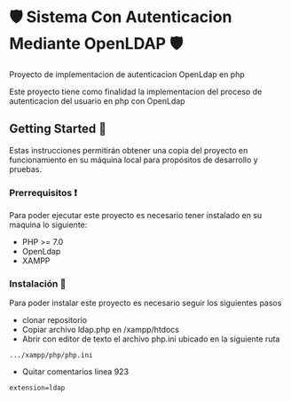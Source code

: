# :shield: Sistema Con Autenticacion Mediante OpenLDAP :shield:

Proyecto de implementacion de autenticacion OpenLdap en php

Este proyecto tiene como finalidad la implementacion del proceso de autenticacion del usuario en php con OpenLdap

## Getting Started 🚀

Estas instrucciones permitirán obtener una copia del proyecto en funcionamiento en su máquina local para propósitos de desarrollo y pruebas.

### Prerrequisitos ❗

Para poder ejecutar este proyecto es necesario tener instalado en su maquina lo siguiente:

* PHP >= 7.0
* OpenLdap
* XAMPP


### Instalación 🔧

Para poder instalar este proyecto es necesario seguir los siguientes pasos

* clonar repositorio
* Copiar archivo ldap.php en /xampp/htdocs
* Abrir con editor de texto el archivo php.ini ubicado en la siguiente ruta
```
.../xampp/php/php.ini
```
* Quitar comentarios linea 923
```
extension=ldap
```



